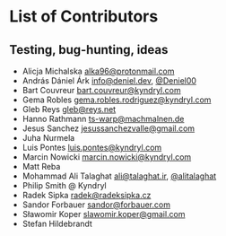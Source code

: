 # List of Contributors

## Testing, bug-hunting, ideas

* Alicja Michalska <alka96@protonmail.com>
* András Dániel Árk <info@deniel.dev>, [@Deniel00](https://github.com/deniel00)
* Bart Couvreur <bart.couvreur@kyndryl.com>
* Gema Robles <gema.robles.rodriguez@kyndryl.com>
* Gleb Reys <gleb@reys.net>
* Hanno Rathmann <ts-warp@machmalnen.de>
* Jesus Sanchez <jesussanchezvalle@gmail.com>
* Juha Nurmela
* Luis Pontes <luis.pontes@kyndryl.com>
* Marcin Nowicki <marcin.nowicki@kyndryl.com>
* Matt Reba
* Mohammad Ali Talaghat <ali@talaghat.ir>, [@alitalaghat](https://github.com/alitalaghat)
* Philip Smith @ Kyndryl
* Radek Sipka <radek@radeksipka.cz>
* Sandor Forbauer <sandor@forbauer.com>
* Sławomir Koper <slawomir.koper@gmail.com>
* Stefan Hildebrandt
